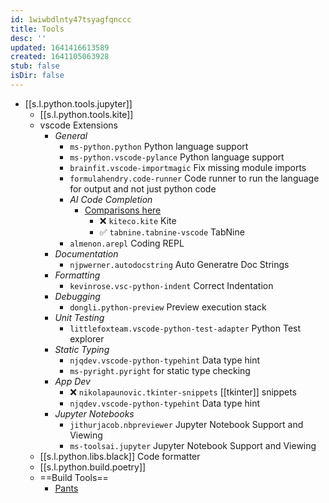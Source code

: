 ```yaml
---
id: 1wiwbdlnty47tsyagfqnccc
title: Tools
desc: ''
updated: 1641416613589
created: 1641105063928
stub: false
isDir: false
---
```



- [[s.l.python.tools.jupyter]]
  - [[s.l.python.tools.kite]]
  - vscode Extensions
    - _General_
      - `ms-python.python` Python language support
      - `ms-python.vscode-pylance` Python language support
      - `brainfit.vscode-importmagic` Fix missing module imports
      - `formulahendry.code-runner` Code runner to run the language for output and not just python code
      - _AI Code Completion_
        - [Comparisons here](https://medium.com/swlh/kite-vs-tabnine-which-ai-code-autocomplete-should-you-choose-eb6eba85c3a6)
          - ❌️ `kiteco.kite` Kite
          - ✅️ `tabnine.tabnine-vscode` TabNine
      - `almenon.arepl` Coding REPL
    - _Documentation_
      - `njpwerner.autodocstring` Auto Generatre Doc Strings
    - _Formatting_
      - `kevinrose.vsc-python-indent` Correct Indentation
    - _Debugging_
      - `dongli.python-preview` Preview execution stack
    - _Unit Testing_
      - `littlefoxteam.vscode-python-test-adapter` Python Test explorer
    - _Static Typing_
      - `njqdev.vscode-python-typehint` Data type hint
      - `ms-pyright.pyright` for static type checking
    - _App Dev_
      - ❌️ `nikolapaunovic.tkinter-snippets` [[tkinter]] snippets
      - `njqdev.vscode-python-typehint` Data type hint
    - _Jupyter Notebooks_
      - `jithurjacob.nbpreviewer` Jupyter Notebook Support and Viewing
      - `ms-toolsai.jupyter` Jupyter Notebook Support and Viewing
  - [[s.l.python.libs.black]] Code formatter
  - [[s.l.python.build.poetry]]
  - ==Build Tools==
    - [Pants](https://www.pantsbuild.org/docs)

